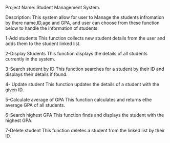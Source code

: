 Project Name: Student Management System.

Description:
This system allow for user to Manage the students infromation by there name,ID,age and GPA, and user can choose from these function below to handle the information of students:

1-Add students
This function collects new student details from the user and adds them to the student linked list.

2-Display Students
This function displays the details of all students currently in the system.

3-Search student by ID
This function searches for a student by their ID and displays their details if found.

4- Update student
This function updates the details of a student with the given ID.

5-Calculate average of GPA
This function calculates and returns ethe average GPA of all students.

6-Search highest GPA
This function finds and displays the student with the highest GPA.

7-Delete student
This function deletes a student from the linked list by their ID.
